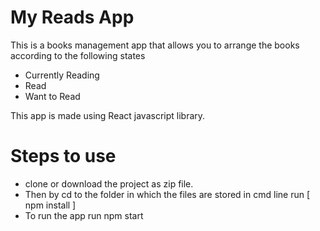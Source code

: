 # My Reads App
 This is a books management app that allows you to arrange the books according to the following states
 - Currently Reading
 - Read
 - Want to Read

 This app is made using React javascript library.


# Steps to use
 - clone or download the project as zip file.
 - Then by cd to the folder in which the files are stored in cmd line run [ npm install ]
 - To run the app run npm start
